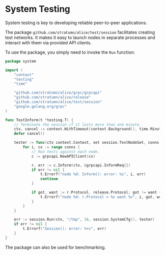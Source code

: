 # System Testing

System testing is key to developing reliable peer-to-peer applications.

The package `github.com/stratumn/alice/test/session` facilitates creating test
networks. It makes it easy to launch nodes in separate processes and interact
with them via provided API clients.

To use the package, you simply need to invoke the `Run` function:

```go
package system

import (
	"context"
	"testing"
	"time"

	"github.com/stratumn/alice/grpc/grpcapi"
	"github.com/stratumn/alice/release"
	"github.com/stratumn/alice/test/session"
	"google.golang.org/grpc"
)

func TestInform(t *testing.T) {
	// Terminate the session if it lasts more than one minute.
	ctx, cancel := context.WithTimeout(context.Background(), time.Minute)
	defer cancel()

	tester := func(ctx context.Context, set session.TestNodeSet, conns []*grpc.ClientConn) {
		for i, cx := range conns {
			// Run tests against each node.
			c := grpcapi.NewAPIClient(cx)

			r, err := c.Inform(ctx, &grpcapi.InformReq{})
			if err != nil {
				t.Errorf("node %d: Inform(): error: %s", i, err)
				continue
			}

			if got, want := r.Protocol, release.Protocol; got != want {
				t.Errorf("node %d: r.Protocol = %v want %v", i, got, want)
			}
		}
	}

	err := session.Run(ctx, "/tmp", 16, session.SystemCfg(), tester)
	if err != nil {
		t.Errorf("Session(): error: %+v", err)
	}
}
```

The package can also be used for benchmarking.

